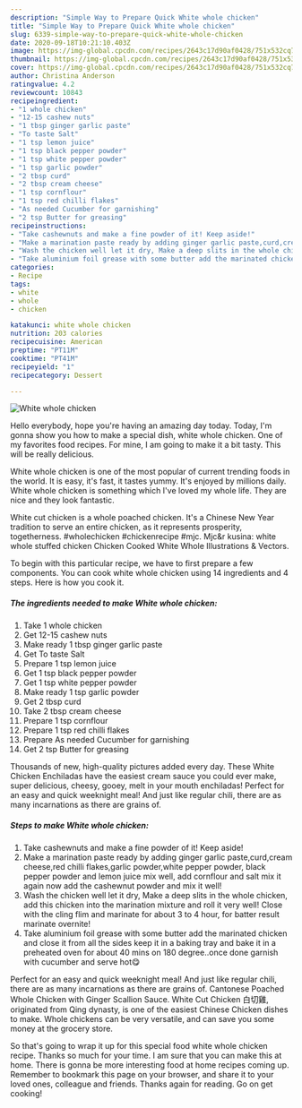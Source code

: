 ```yaml
---
description: "Simple Way to Prepare Quick White whole chicken"
title: "Simple Way to Prepare Quick White whole chicken"
slug: 6339-simple-way-to-prepare-quick-white-whole-chicken
date: 2020-09-18T10:21:10.403Z
image: https://img-global.cpcdn.com/recipes/2643c17d90af0428/751x532cq70/white-whole-chicken-recipe-main-photo.jpg
thumbnail: https://img-global.cpcdn.com/recipes/2643c17d90af0428/751x532cq70/white-whole-chicken-recipe-main-photo.jpg
cover: https://img-global.cpcdn.com/recipes/2643c17d90af0428/751x532cq70/white-whole-chicken-recipe-main-photo.jpg
author: Christina Anderson
ratingvalue: 4.2
reviewcount: 10843
recipeingredient:
- "1 whole chicken"
- "12-15 cashew nuts"
- "1 tbsp ginger garlic paste"
- "To taste Salt"
- "1 tsp lemon juice"
- "1 tsp black pepper powder"
- "1 tsp white pepper powder"
- "1 tsp garlic powder"
- "2 tbsp curd"
- "2 tbsp cream cheese"
- "1 tsp cornflour"
- "1 tsp red chilli flakes"
- "As needed Cucumber for garnishing"
- "2 tsp Butter for greasing"
recipeinstructions:
- "Take cashewnuts and make a fine powder of it! Keep aside!"
- "Make a marination paste ready by adding ginger garlic paste,curd,cream cheese,red chilli flakes,garlic powder,white pepper powder, black pepper powder and lemon juice mix well, add cornflour and salt mix it again now add the cashewnut powder and mix it well!"
- "Wash the chicken well let it dry, Make a deep slits in the whole chicken, add this chicken into the marination mixture and roll it very well! Close with the cling flim and marinate for about 3 to 4 hour, for batter result marinate overnite!"
- "Take aluminium foil grease with some butter add the marinated chicken and close it from all the sides keep it in a baking tray and bake it in a preheated oven for about 40 mins on 180 degree..once done garnish with cucumber and serve hot😋"
categories:
- Recipe
tags:
- white
- whole
- chicken

katakunci: white whole chicken 
nutrition: 203 calories
recipecuisine: American
preptime: "PT11M"
cooktime: "PT41M"
recipeyield: "1"
recipecategory: Dessert

---
```



![White whole chicken](https://img-global.cpcdn.com/recipes/2643c17d90af0428/751x532cq70/white-whole-chicken-recipe-main-photo.jpg)

Hello everybody, hope you're having an amazing day today. Today, I'm gonna show you how to make a special dish, white whole chicken. One of my favorites food recipes. For mine, I am going to make it a bit tasty. This will be really delicious.

White whole chicken is one of the most popular of current trending foods in the world. It is easy, it's fast, it tastes yummy. It's enjoyed by millions daily. White whole chicken is something which I've loved my whole life. They are nice and they look fantastic.

White cut chicken is a whole poached chicken. It&#39;s a Chinese New Year tradition to serve an entire chicken, as it represents prosperity, togetherness. #wholechicken #chickenrecipe #mjc. Mjc&amp;r kusina: white whole stuffed chicken Chicken Cooked White Whole Illustrations &amp; Vectors.


To begin with this particular recipe, we have to first prepare a few components. You can cook white whole chicken using 14 ingredients and 4 steps. Here is how you cook it.

<!--inarticleads1-->

##### The ingredients needed to make White whole chicken:

1. Take 1 whole chicken
1. Get 12-15 cashew nuts
1. Make ready 1 tbsp ginger garlic paste
1. Get To taste Salt
1. Prepare 1 tsp lemon juice
1. Get 1 tsp black pepper powder
1. Get 1 tsp white pepper powder
1. Make ready 1 tsp garlic powder
1. Get 2 tbsp curd
1. Take 2 tbsp cream cheese
1. Prepare 1 tsp cornflour
1. Prepare 1 tsp red chilli flakes
1. Prepare As needed Cucumber for garnishing
1. Get 2 tsp Butter for greasing


Thousands of new, high-quality pictures added every day. These White Chicken Enchiladas have the easiest cream sauce you could ever make, super delicious, cheesy, gooey, melt in your mouth enchiladas! Perfect for an easy and quick weeknight meal! And just like regular chili, there are as many incarnations as there are grains of. 

<!--inarticleads2-->

##### Steps to make White whole chicken:

1. Take cashewnuts and make a fine powder of it! Keep aside!
1. Make a marination paste ready by adding ginger garlic paste,curd,cream cheese,red chilli flakes,garlic powder,white pepper powder, black pepper powder and lemon juice mix well, add cornflour and salt mix it again now add the cashewnut powder and mix it well!
1. Wash the chicken well let it dry, Make a deep slits in the whole chicken, add this chicken into the marination mixture and roll it very well! Close with the cling flim and marinate for about 3 to 4 hour, for batter result marinate overnite!
1. Take aluminium foil grease with some butter add the marinated chicken and close it from all the sides keep it in a baking tray and bake it in a preheated oven for about 40 mins on 180 degree..once done garnish with cucumber and serve hot😋


Perfect for an easy and quick weeknight meal! And just like regular chili, there are as many incarnations as there are grains of. Cantonese Poached Whole Chicken with Ginger Scallion Sauce. White Cut Chicken 白切雞, originated from Qing dynasty, is one of the easiest Chinese Chicken dishes to make. Whole chickens can be very versatile, and can save you some money at the grocery store. 

So that's going to wrap it up for this special food white whole chicken recipe. Thanks so much for your time. I am sure that you can make this at home. There is gonna be more interesting food at home recipes coming up. Remember to bookmark this page on your browser, and share it to your loved ones, colleague and friends. Thanks again for reading. Go on get cooking!
